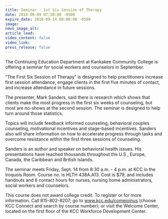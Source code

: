 ```yaml
---
title: Seminar - 1st Six Session of Therapy
date: 2018-08-09 07:58:00 -0500
expire_date: 2018-09-14 00:00:00 -0500
image:
news_image_alt:
article_lead:
video_content: false
video_link:
press_release: false
---
```


The Continuing Education Department at Kankakee Community College is offering a seminar for social workers and counselors in September.

“The First Six Session of Therapy” is designed to help practitioners increase first session attendance, engage clients in the first five minutes of contact, and increase attendance in future sessions.

The presenter, Mark Sanders, said there is research which shows that clients make the most progress in the first six weeks of counseling, but most are no-shows at the second session. The seminar is designed to help turn around those statistics.

Topics will include feedback informed counseling, behavioral couples counseling, motivational incentives and stage-based incentives. Sanders also will share information on how to accelerate progress through tasks and overcome resistance within the first three sessions of counseling.

Sanders is an author and speaker on behavioral health issues. His presentations have reached thousands throughout the U.S., Europe, Canada, the Caribbean and British Islands.

The seminar meets Friday, Sept. 14 from 8:30 a.m. - 4 p.m. at KCC in the Iroquois Room. Course no. is HLTH 438A.A13. Cost is $79, and includes handouts and 6 contact hours for nurses, nursing home administrators, social workers and counselors.

This course does not award college credit. To register or for more information. Call 815-802-8207; go to www.kcc.edu/comejoinus (choose KCC Connect and search by course number); or visit the Welcome Center, located on the first floor of the KCC Workforce Development Center.